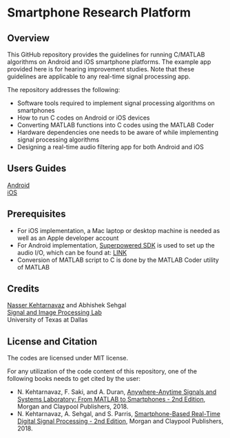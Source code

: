 # Smartphone Research Platform

## Overview

This GitHub repository provides the guidelines for running C/MATLAB algorithms on Android and iOS smartphone platforms. The example app provided here is for hearing improvement studies. Note that these guidelines are applicable to any real-time signal processing app.

The repository addresses the following:
* Software tools required to implement signal processing algorithms on smartphones
* How to run C codes on Android or iOS devices
* Converting MATLAB functions into C codes using the MATLAB Coder
* Hardware dependencies one needs to be aware of while implementing signal processing algorithms
* Designing a real-time audio filtering app for both Android and iOS

## Users Guides

[Android](UsersGuide-SmartphoneResearchPlatform-Android.pdf)<br>
[iOS](UsersGuide-SmartphoneResearchPlatform-iOS.pdf)

## Prerequisites

- For iOS implementation, a Mac laptop or desktop machine is needed as well as an Apple developer account
- For Android implementation, [Superpowered SDK](https://superpowered.com) is used to set up the audio I/O, which can be found at: [LINK](https://github.com/superpoweredSDK/Low-Latency-Android-iOS-Linux-Windows-tvOS-macOS-Interactive-Audio-Platform)
- Conversion of MATLAB script to C is done by the MATLAB Coder utility of MATLAB 

## Credits

[Nasser Kehtarnavaz](http://www.utdallas.edu/~kehtar/) and Abhishek Sehgal<br>
[Signal and Image Processing Lab](http://www.utdallas.edu/~kehtar/SIP/index.htm)<br>
University of Texas at Dallas<br>

## License and Citation
The codes are licensed under MIT license.

For any utilization of the code content of this repository, one of the following books needs to get cited by the user:

- N. Kehtarnavaz, F. Saki, and A. Duran, [Anywhere-Anytime Signals and Systems Laboratory: From MATLAB
to Smartphones - 2nd Edition](https://ieeexplore.ieee.org/document/8527721), Morgan and Claypool Publishers, 2018.
- N. Kehtarnavaz, A. Sehgal, and S. Parris, [Smartphone-Based Real-Time Digital Signal Processing - 2nd Edition](https://www.morganclaypool.com/doi/abs/10.2200/S00885ED2V01Y201811SPR016),
Morgan and Claypool Publishers, 2018.
